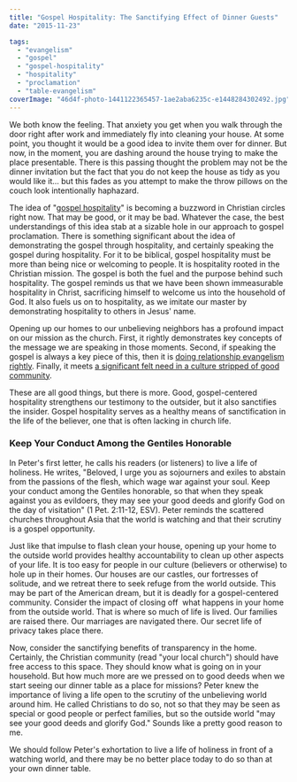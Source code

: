 ```yaml
---
title: "Gospel Hospitality: The Sanctifying Effect of Dinner Guests"
date: "2015-11-23"

tags: 
  - "evangelism"
  - "gospel"
  - "gospel-hospitality"
  - "hospitality"
  - "proclamation"
  - "table-evangelism"
coverImage: "46d4f-photo-1441122365457-1ae2aba6235c-e1448284302492.jpg"
---
```


We both know the feeling. That anxiety you get when you walk through the door right after work and immediately fly into cleaning your house. At some point, you thought it would be a good idea to invite them over for dinner. But now, in the moment, you are dashing around the house trying to make the place presentable. There is this passing thought the problem may not be the dinner invitation but the fact that you do not keep the house as tidy as you would like it... but this fades as you attempt to make the throw pillows on the couch look intentionally haphazard.

The idea of "[gospel hospitality](http://blog.keelancook.com/2015/11/when-was-the-last-time-you-ate-with-an-unbeliever.html)" is becoming a buzzword in Christian circles right now. That may be good, or it may be bad. Whatever the case, the best understandings of this idea stab at a sizable hole in our approach to gospel proclamation. There is something significant about the idea of demonstrating the gospel through hospitality, and certainly speaking the gospel during hospitality. For it to be biblical, gospel hospitality must be more than being nice or welcoming to people. It is hospitality rooted in the Christian mission. The gospel is both the fuel and the purpose behind such hospitality. The gospel reminds us that we have been shown immeasurable hospitality in Christ, sacrificing himself to welcome us into the household of God. It also fuels us on to hospitality, as we imitate our master by demonstrating hospitality to others in Jesus' name.

Opening up our homes to our unbelieving neighbors has a profound impact on our mission as the church. First, it rightly demonstrates key concepts of the message we are speaking in those moments. Second, if speaking the gospel is always a key piece of this, then it is [doing relationship evangelism rightly](http://blog.keelancook.com/2015/09/a-word-of-caution-concerning-relationship-evangelism.html). Finally, it meets [a significant felt need in a culture stripped of good community](http://blog.keelancook.com/2015/11/chiming-in-how-our-housing-choices-make-adult-friendships-more-difficult.html).

These are all good things, but there is more. Good, gospel-centered hospitality strengthens our testimony to the outsider, but it also sanctifies the insider. Gospel hospitality serves as a healthy means of sanctification in the life of the believer, one that is often lacking in church life.

### Keep Your Conduct Among the Gentiles Honorable

In Peter's first letter, he calls his readers (or listeners) to live a life of holiness. He writes, "Beloved, I urge you as sojourners and exiles to abstain from the passions of the flesh, which wage war against your soul. Keep your conduct among the Gentiles honorable, so that when they speak against you as evildoers, they may see your good deeds and glorify God on the day of visitation" (1 Pet. 2:11-12, ESV). Peter reminds the scattered churches throughout Asia that the world is watching and that their scrutiny is a gospel opportunity.

Just like that impulse to flash clean your house, opening up your home to the outside world provides healthy accountability to clean up other aspects of your life. It is too easy for people in our culture (believers or otherwise) to hole up in their homes. Our houses are our castles, our fortresses of solitude, and we retreat there to seek refuge from the world outside. This may be part of the American dream, but it is deadly for a gospel-centered community. Consider the impact of closing off  what happens in your home from the outside world. That is where so much of life is lived. Our families are raised there. Our marriages are navigated there. Our secret life of privacy takes place there.

Now, consider the sanctifying benefits of transparency in the home. Certainly, the Christian community (read "your local church") should have free access to this space. They should know what is going on in your household. But how much more are we pressed on to good deeds when we start seeing our dinner table as a place for missions? Peter knew the importance of living a life open to the scrutiny of the unbelieving world around him. He called Christians to do so, not so that they may be seen as special or good people or perfect families, but so the outside world "may see your good deeds and glorify God." Sounds like a pretty good reason to me.

We should follow Peter's exhortation to live a life of holiness in front of a watching world, and there may be no better place today to do so than at your own dinner table.
